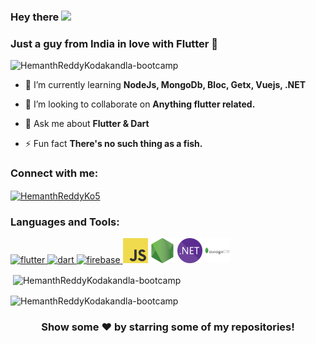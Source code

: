 ### Hey there <img src="https://media.giphy.com/media/hvRJCLFzcasrR4ia7z/giphy.gif" width="25px">

<h3 align="left">Just a guy from India in love with Flutter 💙</h3>

<p align="left"> <img src="https://komarev.com/ghpvc/?username=HemanthReddyKodakandla-bootcamp&label=Profile%20views&color=0e75b6&style=flat" alt="HemanthReddyKodakandla-bootcamp"/> </p>

<!-- - 🔭 I’m currently working on [MoneyBoi App](https://github.com/srihariash999/moneyboi) [what next? app](https://github.com/srihariash999/whatnext_app) -->

- 🌱 I’m currently learning  **NodeJs, MongoDb, Bloc, Getx, Vuejs, .NET**

- 👯 I’m looking to collaborate on  **Anything flutter related.**

- 💬 Ask me about  **Flutter & Dart**

- ⚡ Fun fact  **There's no such thing as a fish.**

<h3 align="left">Connect with me:</h3>
<p align="left">
<a href="https://twitter.com/HemanthReddyKo5" target="blank"><img align="center" src="https://raw.githubusercontent.com/rahuldkjain/github-profile-readme-generator/master/src/images/icons/Social/twitter.svg" alt="HemanthReddyKo5" height="30" width="40" /></a>
</p>

<h3 align="left">Languages and Tools:</h3>
<p align="left"> <a href="https://flutter.dev" target="_blank"> <img src="https://www.vectorlogo.zone/logos/flutterio/flutterio-icon.svg" alt="flutter" width="40" height="40"/> </a> <a href="https://dart.dev" target="_blank"> <img src="https://www.vectorlogo.zone/logos/dartlang/dartlang-icon.svg" alt="dart" width="40" height="40"/> </a> <a href="https://firebase.google.com/" target="_blank"> <img src="https://www.vectorlogo.zone/logos/firebase/firebase-icon.svg" alt="firebase" width="40" height="40"/> </a><code><img height="40" src="https://raw.githubusercontent.com/github/explore/80688e429a7d4ef2fca1e82350fe8e3517d3494d/topics/javascript/javascript.png"></code> <code><img height="40" src="https://raw.githubusercontent.com/github/explore/80688e429a7d4ef2fca1e82350fe8e3517d3494d/topics/nodejs/nodejs.png"></code> <code><img height="40" src="https://raw.githubusercontent.com/github/explore/93d8a67084f94b2a444e510199a6e7622e5b09a3/topics/dotnet/dotnet.png"></code> <code><img height="40" src="https://raw.githubusercontent.com/github/explore/80688e429a7d4ef2fca1e82350fe8e3517d3494d/topics/mongodb/mongodb.png"></code></p>


<p>&nbsp;<img align="center" src="https://github-readme-stats.vercel.app/api?username=HemanthReddyKodakandla-bootcamp&show_icons=true&locale=en" alt="HemanthReddyKodakandla-bootcamp" /></p>

<p><img align="center" src="https://github-readme-streak-stats.herokuapp.com/?user=HemanthReddyKodakandla-bootcamp&" alt="HemanthReddyKodakandla-bootcamp" /></p>


<div align="center">

### Show some ❤️ by starring some of my repositories!

</div>
